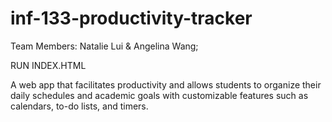 # inf-133-productivity-tracker
Team Members: Natalie Lui & Angelina Wang;

RUN INDEX.HTML

A web app that facilitates productivity and allows students to organize their daily schedules and academic goals with customizable features such as calendars, to-do lists, and timers.
